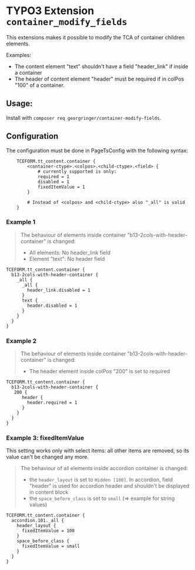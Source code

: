 # TYPO3 Extension `container_modify_fields`

This extensions makes it possible to modify the TCA of container children elements.

Examples:

- The content element "text" shouldn't have a field "header_link" if inside a container
- The header of content element "header" must be required if in colPos "100" of a container.

## Usage:

Install with `composer req georgringer/container-modify-fields`.

## Configuration

The configuration must be done in PageTsConfig with the following syntax:

```
    TCEFORM.tt_content.container {
        <container-ctype>.<colpos>.<child-ctype>.<field> {
            # currently supported is only:
            required = 1
            disabled = 1
            fixedItemValue = 1
        }

        # Instead of <colpos> and <child-ctype> also "_all" is valid
    }
```

### Example 1

> The behaviour of elements inside container "b13-2cols-with-header-container" is changed:
> - All elements: No header_link field
> - Element "text": No header field

```
TCEFORM.tt_content.container {
  b13-2cols-with-header-container {
    _all {
      _all {
        header_link.disabled = 1
      }
      text {
        header.disabled = 1
      }
    }
  }
}
```


### Example 2

> The behaviour of elements inside container "b13-2cols-with-header-container" is changed:
> - The header element inside colPos "200" is set to required

```
TCEFORM.tt_content.container {
  b13-2cols-with-header-container {
   200 {
      header {
        header.required = 1
      }
    }
  }
}

```

### Example 3: fixedItemValue

This setting works only with select items: all other items are removed, so its value can't be changed any more. 

> The behaviour of all elements inside accordion container is changed:
> - the `header_layout` is set to `Hidden [100]`. In accordion, field "header" is used for accordion header and shouldn't be displayed in content block
> - the `space_before_class` is set to `small` (=> example for string values)

```
TCEFORM.tt_content.container {
  accordion.101._all {
    header_layout {
      fixedItemValue = 100
    }
    space_before_class {
      fixedItemValue = small
    }
  }
}

```
